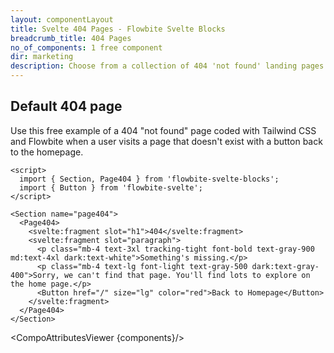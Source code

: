 ```yaml
---
layout: componentLayout
title: Svelte 404 Pages - Flowbite Svelte Blocks
breadcrumb_title: 404 Pages
no_of_components: 1 free component
dir: marketing
description: Choose from a collection of 404 'not found' landing pages coded with Tailwind CSS to show your website visitors when a page is unavailable or doesn't exist.
---
```


<script>
  import { TableProp, TableDefaultRow, CompoAttributesViewer } from '../utils'
  import componentData1 from '../component-data/Page404.json'
  import componentData2 from '../component-data/Section.json'
  const components = 'Page404, Section'
</script>

## Default 404 page

Use this free example of a 404 "not found" page coded with Tailwind CSS and Flowbite when a user visits a page that doesn't exist with a button back to the homepage.

```svelte example
<script>
  import { Section, Page404 } from 'flowbite-svelte-blocks';
  import { Button } from 'flowbite-svelte';
</script>

<Section name="page404">
  <Page404>
    <svelte:fragment slot="h1">404</svelte:fragment>
    <svelte:fragment slot="paragraph">
      <p class="mb-4 text-3xl tracking-tight font-bold text-gray-900 md:text-4xl dark:text-white">Something's missing.</p>
      <p class="mb-4 text-lg font-light text-gray-500 dark:text-gray-400">Sorry, we can't find that page. You'll find lots to explore on the home page.</p>
      <Button href="/" size="lg" color="red">Back to Homepage</Button>
    </svelte:fragment>
  </Page404>
</Section>
```

<CompoAttributesViewer {components}/>